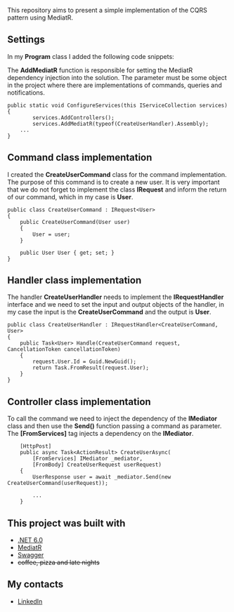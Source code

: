 This repository aims to present a simple implementation of the CQRS pattern using MediatR.

## Settings

In my **Program** class I added the following code snippets:
   
The **AddMediatR** function is responsible for setting the MediatR dependency injection into the solution.
The parameter must be some object in the project where there are implementations of commands, queries and notifications.

    public static void ConfigureServices(this IServiceCollection services)
    {
            services.AddControllers();
            services.AddMediatR(typeof(CreateUserHandler).Assembly);
	    ...
    }
    

## Command class implementation
I created the **CreateUserCommand** class for the command implementation. The purpose of this command is to create a new user.
It is very important that we do not forget to implement the class **IRequest** and inform the return of our command, which in my case is **User**.

    public class CreateUserCommand : IRequest<User>
    {
        public CreateUserCommand(User user)
        {
            User = user;
        }

        public User User { get; set; }
    }


## Handler class implementation
The handler **CreateUserHandler** needs to implement the **IRequestHandler** interface and we need to set the input and output objects of the handler, in my case the input is the **CreateUserCommand** and the output is **User**.

    public class CreateUserHandler : IRequestHandler<CreateUserCommand, User>
    {
        public Task<User> Handle(CreateUserCommand request, CancellationToken cancellationToken)
        {
            request.User.Id = Guid.NewGuid();
            return Task.FromResult(request.User);
        }
    }


## Controller class implementation
To call the command we need to inject the dependency of the **IMediator** class and then use the **Send()** function passing a command as parameter.
The **[FromServices]** tag injects a dependency on the **IMediator**.
        
        [HttpPost]
        public async Task<ActionResult> CreateUserAsync(
            [FromServices] IMediator _mediator,
            [FromBody] CreateUserRequest userRequest)
        {
            UserResponse user = await _mediator.Send(new CreateUserCommand(userRequest));

            ...
        }


## This project was built with
* [.NET 6.0](https://dotnet.microsoft.com/en-us/download/dotnet/6.0)
* [MediatR](https://www.nuget.org/packages/MediatR/)
* [Swagger](https://swagger.io/)
* ~~coffee, pizza and late nights~~

## My contacts
* [LinkedIn](https://www.linkedin.com/in/henry-saldanha-3b930b98/)
